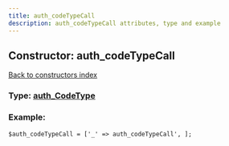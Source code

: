 ```yaml
---
title: auth_codeTypeCall
description: auth_codeTypeCall attributes, type and example
---
```

## Constructor: auth\_codeTypeCall  
[Back to constructors index](index.md)






### Type: [auth\_CodeType](../types/auth_CodeType.md)


### Example:

```
$auth_codeTypeCall = ['_' => auth_codeTypeCall', ];
```
